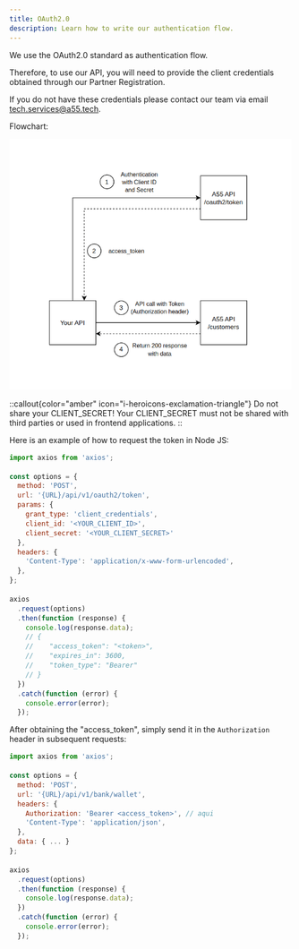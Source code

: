 ```yaml
---
title: OAuth2.0
description: Learn how to write our authentication flow.
---
```


We use the OAuth2.0 standard as authentication flow.

Therefore, to use our API, you will need to provide the client credentials obtained through our Partner Registration.

If you do not have these credentials please contact our team via email <tech.services@a55.tech>.

Flowchart:

![OAuth2.0 Flowchart](/oauth-flowchart.png)

::callout{color="amber" icon="i-heroicons-exclamation-triangle"}
Do not share your CLIENT\_SECRET! Your CLIENT\_SECRET must not be shared with third parties or used in frontend applications.
::

Here is an example of how to request the token in Node JS:

```js [auth.js]
import axios from 'axios';

const options = {
  method: 'POST',
  url: '{URL}/api/v1/oauth2/token',
  params: {
    grant_type: 'client_credentials',
    client_id: '<YOUR_CLIENT_ID>',
    client_secret: '<YOUR_CLIENT_SECRET>'
  },
  headers: {
    'Content-Type': 'application/x-www-form-urlencoded',
  },
};

axios
  .request(options)
  .then(function (response) {
    console.log(response.data);
    // {
    //    "access_token": "<token>",
    //    "expires_in": 3600,
    //    "token_type": "Bearer"
    // }
  })
  .catch(function (error) {
    console.error(error);
  });
```

After obtaining the "access\_token", simply send it in the `Authorization` header in subsequent requests:

```js [request.js]
import axios from 'axios';

const options = {
  method: 'POST',
  url: '{URL}/api/v1/bank/wallet',
  headers: {
    Authorization: 'Bearer <access_token>', // aqui
    'Content-Type': 'application/json',
  },
  data: { ... }
};

axios
  .request(options)
  .then(function (response) {
    console.log(response.data);
  })
  .catch(function (error) {
    console.error(error);
  });
```
